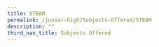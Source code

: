 ```yaml
---
title: STEAM
permalink: /junior-high/Subjects-Offered/STEAM
description: ""
third_nav_title: Subjects Offered
---
```

